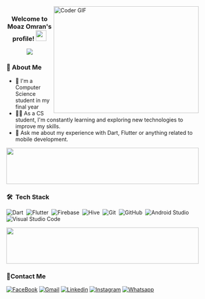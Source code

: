 
<img align="right" src="https://cdn.dribbble.com/users/795597/screenshots/6081444/media/b8edd95c375421d690c19b3da4239e01.gif" alt="Coder GIF" width="380" height="280">

<h3 align="center">
  Welcome to Moaz Omran's profile!
  <img src="https://media.giphy.com/media/hvRJCLFzcasrR4ia7z/giphy.gif" width="28">
</h3>

<!-- Typing SVG by DenverCoder1 - https://github.com/DenverCoder1/readme-typing-svg -->
<p align="center">
  <a href="https://github.com/DenverCoder1/readme-typing-svg"><img src="https://readme-typing-svg.herokuapp.com/?lines=Flutter%20developer;Always%20learning%20new%20things&font=Fira%20Code&center=true&width=440&height=45&color=f75c7e&vCenter=true&size=22"></a>
</p> 

<h3>🚀 About Me</h3>

- 🏢 I'm a Computer Science student in my final year
- 👨‍💻 As a CS student, I'm constantly learning and exploring new technologies to improve my skills.
- 💬 Ask me about my experience with Dart, Flutter or anything related to mobile development.

<img src="https://github.com/Govindv7555/Govindv7555/blob/main/49e76e0596857673c5c80c85b84394c1.gif" width=100% height=95px>

### 🛠 &nbsp;Tech Stack
![Dart](https://img.shields.io/badge/-dart-05122A?style=flat&logo=dart)&nbsp;
![Flutter](https://img.shields.io/badge/-flutter-05122A?style=flat&logo=flutter)&nbsp;
![Firebase](https://img.shields.io/badge/-firebase-05122A?style=flat&logo=firebase)&nbsp;
![Hive](https://img.shields.io/badge/-hive-05122A?style=flat&logo=hive)&nbsp;
![Git](https://img.shields.io/badge/-Git-05122A?style=flat&logo=git)&nbsp;
![GitHub](https://img.shields.io/badge/-GitHub-05122A?style=flat&logo=github)&nbsp;
![Android Studio](https://img.shields.io/badge/-Android%20Studio-05122A?style=flat&logo=android-studio&logoColor=007ACC)&nbsp;
![Visual Studio Code](https://img.shields.io/badge/-Visual%20Studio%20Code-05122A?style=flat&logo=visual-studio-code&logoColor=007ACC)&nbsp;

<img src="https://github.com/Govindv7555/Govindv7555/blob/main/49e76e0596857673c5c80c85b84394c1.gif" width=100% height=95px>

 ### 🔗Contact Me
[![FaceBook](https://img.shields.io/badge/Facebook-1877F2?style=for-the-badge&logo=facebook&logoColor=white)](https://www.facebook.com/profile.php?id=100005145332995)
[![Gmail](https://img.shields.io/badge/Gmail-D14836?style=for-the-badge&logo=gmail&logoColor=white&link=mailto:moazomran20@gmail.com)](mailto:moazomran20@gmail.com)
[![Linkedin](https://img.shields.io/badge/LinkedIn-0077B5?style=for-the-badge&logo=linkedin&logoColor=white
)](https://www.linkedin.com/in/moaz-omran-62a103214/)
[![Instagram](https://img.shields.io/badge/Instagram-E4405F?style=for-the-badge&logo=instagram&logoColor=white)](https://www.instagram.com/moaz_omran20/)
[![Whatsapp](https://img.shields.io/badge/-Whatsapp-075e54?style=for-the-badge&logo=Whatsapp&logoColor=white)](https://api.whatsapp.com/send?phone=01006560512)

